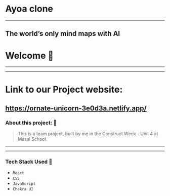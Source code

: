 # Ayoa clone
---
The world’s only
mind maps with AI
---
# Welcome :wave:
---
---
# Link to our Project website:

https://ornate-unicorn-3e0d3a.netlify.app/
---

### About this project: :raised_hands:

> This is a team project, built by me in the Construct Week - Unit 4 at Masai School.

---








---



### Tech Stack Used :wrench:

- `React`
- `CSS`
- `JavaScript`
- `Chakra UI`
